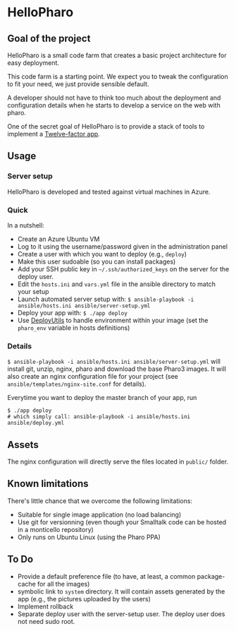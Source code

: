 # HelloPharo

## Goal of the project

HelloPharo is a small code farm that creates a basic project architecture
for easy deployment.

This code farm is a starting point. We expect you to tweak the configuration to
fit your need, we just provide sensible default.

A developer should not have to think too much about the deployment and configuration
details when he starts to develop a service on the web with pharo.

One of the secret goal of HelloPharo is to provide a stack of tools to implement a
[Twelve-factor app](http://12factor.net/).

## Usage

### Server setup

HelloPharo is developed and tested against virtual machines in Azure.

### Quick

In a nutshell:

* Create an Azure Ubuntu VM
* Log to it using the username/password given in the administration panel
* Create a user with which you want to deploy (e.g., `deploy`)
* Make this user sudoable (so you can install packages)
* Add your SSH public key in `~/.ssh/authorized_keys` on the server for the deploy user.
* Edit the `hosts.ini` and `vars.yml` file in the ansible directory to match your setup
* Launch automated server setup with: `$ ansible-playbook -i ansible/hosts.ini ansible/server-setup.yml`
* Deploy your app with: `$ ./app deploy`
* Use [DeployUtils](http://smalltalkhub.com/#!/~TaMere/DeployUtils) to handle environment within your image (set the `pharo_env` variable in hosts definitions)


### Details

`$ ansible-playbook -i ansible/hosts.ini ansible/server-setup.yml` will install git, unzip, nginx, pharo and
download the base Pharo3 images. It will also create an nginx configuration file for your project (see `ansible/templates/nginx-site.conf` for details).

Everytime you want to deploy the master branch of your app, run

	$ ./app deploy
	# which simply call: ansible-playbook -i ansible/hosts.ini ansible/deploy.yml

## Assets

The nginx configuration will directly serve the files located in `public/` folder.

## Known limitations

There's little chance that we overcome the following limitations:

- Suitable for single image application (no load balancing)
- Use git for versionning (even though your Smalltalk code can be hosted in
  a monticello repository)
- Only runs on Ubuntu Linux (using the Pharo PPA)

## To Do

- Provide a default preference file (to have, at least, a common package-cache
  for all the images)
- symbolic link to `system` directory. It will contain assets generated by the app
  (e.g., the pictures uploaded by the users)
- Implement rollback
- Separate deploy user with the server-setup user. The deploy user does not need
  sudo root.
